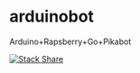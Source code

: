 # arduinobot


Arduino+Rapsberry+Go+Pikabot 

[![Stack Share](http://img.shields.io/badge/tech-stack-0690fa.svg?style=flat)](http://stackshare.io/Zombispormedio/arduinobot)
